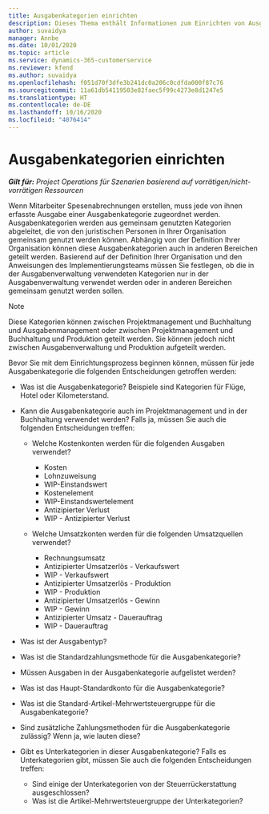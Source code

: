 ```yaml
---
title: Ausgabenkategorien einrichten
description: Dieses Thema enthält Informationen zum Einrichten von Ausgabenkategorien und freigegebenen Kategorien für Spesenabrechnungen.
author: suvaidya
manager: Annbe
ms.date: 10/01/2020
ms.topic: article
ms.service: dynamics-365-customerservice
ms.reviewer: kfend
ms.author: suvaidya
ms.openlocfilehash: f051d70f3dfe3b241dc0a206c0cdfda000f87c76
ms.sourcegitcommit: 11a61db54119503e82faec5f99c4273e8d1247e5
ms.translationtype: HT
ms.contentlocale: de-DE
ms.lasthandoff: 10/16/2020
ms.locfileid: "4076414"
---
```

# <a name="set-up-expense-categories"></a>Ausgabenkategorien einrichten

_**Gilt für:** Project Operations für Szenarien basierend auf vorrätigen/nicht-vorrätigen Ressourcen_

Wenn Mitarbeiter Spesenabrechnungen erstellen, muss jede von ihnen erfasste Ausgabe einer Ausgabenkategorie zugeordnet werden. Ausgabenkategorien werden aus gemeinsam genutzten Kategorien abgeleitet, die von den juristischen Personen in Ihrer Organisation gemeinsam genutzt werden können. Abhängig von der Definition Ihrer Organisation können diese Ausgabenkategorien auch in anderen Bereichen geteilt werden. Basierend auf der Definition Ihrer Organisation und den Anweisungen des Implementierungsteams müssen Sie festlegen, ob die in der Ausgabenverwaltung verwendeten Kategorien nur in der Ausgabenverwaltung verwendet werden oder in anderen Bereichen gemeinsam genutzt werden sollen.

> [!NOTE]
> Diese Kategorien können zwischen Projektmanagement und Buchhaltung und Ausgabenmanagement oder zwischen Projektmanagement und Buchhaltung und Produktion geteilt werden. Sie können jedoch nicht zwischen Ausgabenverwaltung und Produktion aufgeteilt werden.

Bevor Sie mit dem Einrichtungsprozess beginnen können, müssen für jede Ausgabenkategorie die folgenden Entscheidungen getroffen werden:

- Was ist die Ausgabenkategorie? Beispiele sind Kategorien für Flüge, Hotel oder Kilometerstand.
- Kann die Ausgabenkategorie auch im Projektmanagement und in der Buchhaltung verwendet werden? Falls ja, müssen Sie auch die folgenden Entscheidungen treffen:

    - Welche Kostenkonten werden für die folgenden Ausgaben verwendet?

        - Kosten
        - Lohnzuweisung
        - WIP-Einstandswert
        - Kostenelement
        - WIP-Einstandswertelement
        - Antizipierter Verlust
        - WIP - Antizipierter Verlust

    - Welche Umsatzkonten werden für die folgenden Umsatzquellen verwendet?

        - Rechnungsumsatz
        - Antizipierter Umsatzerlös - Verkaufswert
        - WIP - Verkaufswert
        - Antizipierter Umsatzerlös - Produktion
        - WIP - Produktion
        - Antizipierter Umsatzerlös - Gewinn
        - WIP - Gewinn
        - Antizipierter Umsatz - Dauerauftrag
        - WIP - Dauerauftrag

- Was ist der Ausgabentyp?
- Was ist die Standardzahlungsmethode für die Ausgabenkategorie?
- Müssen Ausgaben in der Ausgabenkategorie aufgelistet werden?
- Was ist das Haupt-Standardkonto für die Ausgabenkategorie?
- Was ist die Standard-Artikel-Mehrwertsteuergruppe für die Ausgabenkategorie?
- Sind zusätzliche Zahlungsmethoden für die Ausgabenkategorie zulässig? Wenn ja, wie lauten diese?
- Gibt es Unterkategorien in dieser Ausgabenkategorie? Falls es Unterkategorien gibt, müssen Sie auch die folgenden Entscheidungen treffen:

    - Sind einige der Unterkategorien von der Steuerrückerstattung ausgeschlossen?
    - Was ist die Artikel-Mehrwertsteuergruppe der Unterkategorien?
